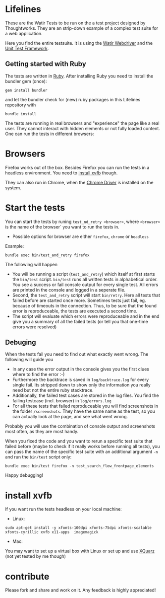 # Lifelines

These are the Watir Tests to be run on the a test project designed by Thoughtworks.
They are an strip-down example of a complex test suite for a web application.

Here you find the entire testsuite. It is using the
[Watir Webdriver](http://watirwebdriver.com/) and the
[Unit Test Framework](http://test-unit.rubyforge.org/).

## Getting started with Ruby

The tests are written in [Ruby](https://www.ruby-lang.org/en/installation/). 
After installing Ruby you need to install the bundler gem (once):
```
gem install bundler
```
and let the bundler check for (new) ruby packages in this Lifelines repository with
```
bundle install
```

The tests are running in real browsers and "experience" the page like a real user.
They cannot interact with hidden elements or not fully loaded content. One can
run the tests in different browsers:

# Browsers

Firefox works out of the box. Besides Firefox you can run the tests in a
headless environment. You need to [install xvfb](https://github.com/FinnVonFriesland/lifelines#install-xvfb) though.

They can also run in Chrome, when the [Chrome Driver](https://sites.google.com/a/chromium.org/chromedriver/home)
is installed on the system.


# Start the tests

You can start the tests by runing `test_nd_retry <browser>`, where `<browser>` is the name of the browser` you want to run
 the tests in.

* Possible options for browser are either `firefox`, `chrome` or `headless`

Example:

```
bundle exec bin/test_and_retry firefox
```

The following will happen

* You will be running a script (`test_and_retry`) which itself at first starts the `bin/test` script. `bin/test` runs
all written tests in alphabetical order. You see a success or fail console output for every single test. All errors are
printed in the console and logged in a seperate file.
* Second, the `test_and_retry` script will start `bin/retry`. Here all tests that failed before are started once more.
Sometimes tests just fail, eg. because of timeouts in the connection. Thus, to be sure that the found error is reproduceable,
the tests are executed a second time.
* The script will evaluate which errors were reproduceable and in the end give you a summary of all the failed tests (or
tell you that one-time errors were resolved)

## Debuging

When the tests fail you need to find out what exactly went wrong. The following will guide you

* In any case the error output in the console gives you the first clues where to find the error :-)
* Furthermore the backtrace is saved in `log/backtrace.log` for every single fail. Its stripped down to show only
the information you really need but not the entire ruby stacktrace.
* Additionally, the failed test cases are stored in the log files. You find the failing testcase (incl. browser) in `log/errors.log`
* For all these tests that failed reproduceable you will find screenshots in the folder `/screenshots`. They have the same
name as the test, so you can actually look at the page, and see what went wrong.

Probably you will use the combination of console output and screenshots most often, as they are most handy.

When you fixed the code and you want to rerun a specific test suite that failed before (maybe to check if it really works before
running all tests), you can pass the name of the specific test suite with an additional argument `-n` and run the `bin/test` script only:

```
bundle exec bin/test firefox -n test_search_flow_frontpage_elements
```

Happy debugging!

# install xvfb

If you want run the tests headless on your local machine:

* Linux:
```
sudo apt-get install -y xfonts-100dpi xfonts-75dpi xfonts-scalable xfonts-cyrillic xvfb x11-apps  imagemagick
```
* Mac:
 
You may want to set up a virtual box with Linux or set up and use [XQuarz](http://xquartz.macosforge.org/landing/)
(not yet tested by me though)

# contribute

Please fork and share and work on it. Any feedback is highly appreciated!
